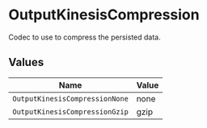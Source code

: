 # OutputKinesisCompression

Codec to use to compress the persisted data.


## Values

| Name                           | Value                          |
| ------------------------------ | ------------------------------ |
| `OutputKinesisCompressionNone` | none                           |
| `OutputKinesisCompressionGzip` | gzip                           |